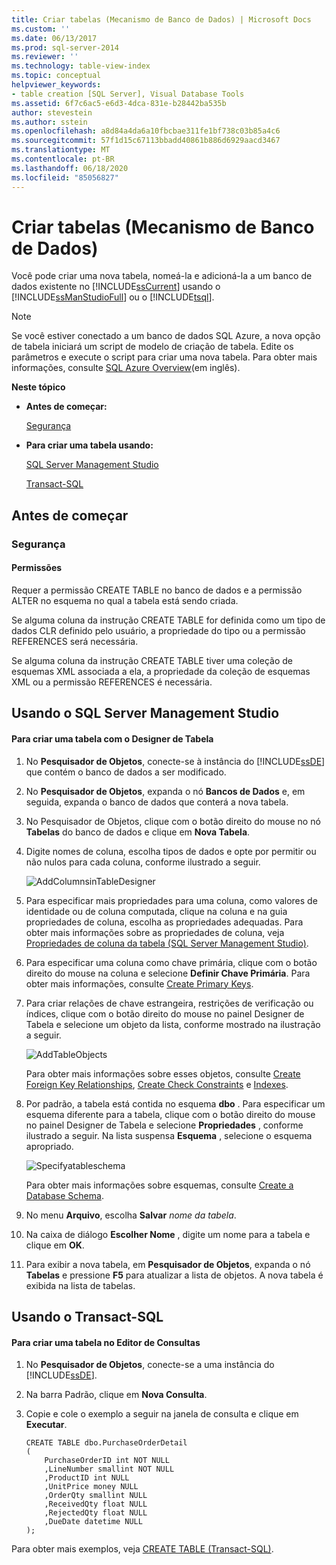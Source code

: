 ```yaml
---
title: Criar tabelas (Mecanismo de Banco de Dados) | Microsoft Docs
ms.custom: ''
ms.date: 06/13/2017
ms.prod: sql-server-2014
ms.reviewer: ''
ms.technology: table-view-index
ms.topic: conceptual
helpviewer_keywords:
- table creation [SQL Server], Visual Database Tools
ms.assetid: 6f7c6ac5-e6d3-4dca-831e-b28442ba535b
author: stevestein
ms.author: sstein
ms.openlocfilehash: a8d84a4da6a10fbcbae311fe1bf738c03b85a4c6
ms.sourcegitcommit: 57f1d15c67113bbadd40861b886d6929aacd3467
ms.translationtype: MT
ms.contentlocale: pt-BR
ms.lasthandoff: 06/18/2020
ms.locfileid: "85056827"
---
```

# <a name="create-tables-database-engine"></a>Criar tabelas (Mecanismo de Banco de Dados)
  Você pode criar uma nova tabela, nomeá-la e adicioná-la a um banco de dados existente no [!INCLUDE[ssCurrent](../../includes/sscurrent-md.md)] usando o [!INCLUDE[ssManStudioFull](../../includes/ssmanstudiofull-md.md)] ou o [!INCLUDE[tsql](../../includes/tsql-md.md)].

> [!NOTE]
>  Se você estiver conectado a um banco de dados SQL Azure, a nova opção de tabela iniciará um script de modelo de criação de tabela. Edite os parâmetros e execute o script para criar uma nova tabela. Para obter mais informações, consulte [SQL Azure Overview](https://microsoft.sharepoint.com/sites/infopedia_g01/pages/cards/azure-sql-database.aspx)(em inglês).

 **Neste tópico**

-   **Antes de começar:**

     [Segurança](#Security)

-   **Para criar uma tabela usando:**

     [SQL Server Management Studio](#SSMSProcedure)

     [Transact-SQL](#TsqlProcedure)

##  <a name="before-you-begin"></a><a name="BeforeYouBegin"></a> Antes de começar

###  <a name="security"></a><a name="Security"></a> Segurança

####  <a name="permissions"></a><a name="Permissions"></a> Permissões
 Requer a permissão CREATE TABLE no banco de dados e a permissão ALTER no esquema no qual a tabela está sendo criada.

 Se alguma coluna da instrução CREATE TABLE for definida como um tipo de dados CLR definido pelo usuário, a propriedade do tipo ou a permissão REFERENCES será necessária.

 Se alguma coluna da instrução CREATE TABLE tiver uma coleção de esquemas XML associada a ela, a propriedade da coleção de esquemas XML ou a permissão REFERENCES é necessária.

##  <a name="using-sql-server-management-studio"></a><a name="SSMSProcedure"></a> Usando o SQL Server Management Studio

#### <a name="to-create-a-table-with-table-designer"></a>Para criar uma tabela com o Designer de Tabela

1.  No **Pesquisador de Objetos**, conecte-se à instância do [!INCLUDE[ssDE](../../includes/ssde-md.md)] que contém o banco de dados a ser modificado.

2.  No **Pesquisador de Objetos**, expanda o nó **Bancos de Dados** e, em seguida, expanda o banco de dados que conterá a nova tabela.

3.  No Pesquisador de Objetos, clique com o botão direito do mouse no nó **Tabelas** do banco de dados e clique em **Nova Tabela**.

4.  Digite nomes de coluna, escolha tipos de dados e opte por permitir ou não nulos para cada coluna, conforme ilustrado a seguir.

     ![AddColumnsinTableDesigner](../../database-engine/media/addcolumnsintabledesigner.gif "AddColumnsinTableDesigner")

5.  Para especificar mais propriedades para uma coluna, como valores de identidade ou de coluna computada, clique na coluna e na guia propriedades de coluna, escolha as propriedades adequadas. Para obter mais informações sobre as propriedades de coluna, veja [Propriedades de coluna da tabela &#40;SQL Server Management Studio&#41;](table-column-properties-sql-server-management-studio.md).

6.  Para especificar uma coluna como chave primária, clique com o botão direito do mouse na coluna e selecione **Definir Chave Primária**. Para obter mais informações, consulte [Create Primary Keys](../tables/create-primary-keys.md).

7.  Para criar relações de chave estrangeira, restrições de verificação ou índices, clique com o botão direito do mouse no painel Designer de Tabela e selecione um objeto da lista, conforme mostrado na ilustração a seguir.

     ![AddTableObjects](../../database-engine/media/addtableobjects.gif "AddTableObjects")

     Para obter mais informações sobre esses objetos, consulte [Create Foreign Key Relationships](../tables/create-foreign-key-relationships.md), [Create Check Constraints](../tables/create-check-constraints.md) e [Indexes](../indexes/indexes.md).

8.  Por padrão, a tabela está contida no esquema **dbo** . Para especificar um esquema diferente para a tabela, clique com o botão direito do mouse no painel Designer de Tabela e selecione **Propriedades** , conforme ilustrado a seguir. Na lista suspensa **Esquema** , selecione o esquema apropriado.

     ![Specifyatableschema](../../database-engine/media/specifyatableschema.gif "Specifyatableschema")

     Para obter mais informações sobre esquemas, consulte [Create a Database Schema](../security/authentication-access/create-a-database-schema.md).

9. No menu **Arquivo**, escolha **Salvar** *nome da tabela*.

10. Na caixa de diálogo **Escolher Nome** , digite um nome para a tabela e clique em **OK**.

11. Para exibir a nova tabela, em **Pesquisador de Objetos**, expanda o nó **Tabelas** e pressione **F5** para atualizar a lista de objetos. A nova tabela é exibida na lista de tabelas.

##  <a name="using-transact-sql"></a><a name="TsqlProcedure"></a> Usando o Transact-SQL

#### <a name="to-create-a-table-in-the-query-editor"></a>Para criar uma tabela no Editor de Consultas

1.  No **Pesquisador de Objetos**, conecte-se a uma instância do [!INCLUDE[ssDE](../../includes/ssde-md.md)].

2.  Na barra Padrão, clique em **Nova Consulta**.

3.  Copie e cole o exemplo a seguir na janela de consulta e clique em **Executar**.

    ```
    CREATE TABLE dbo.PurchaseOrderDetail
    (
        PurchaseOrderID int NOT NULL
        ,LineNumber smallint NOT NULL
        ,ProductID int NULL
        ,UnitPrice money NULL
        ,OrderQty smallint NULL
        ,ReceivedQty float NULL
        ,RejectedQty float NULL
        ,DueDate datetime NULL
    );
    ```

 Para obter mais exemplos, veja [CREATE TABLE &#40;Transact-SQL&#41;](/sql/t-sql/statements/create-table-transact-sql).



